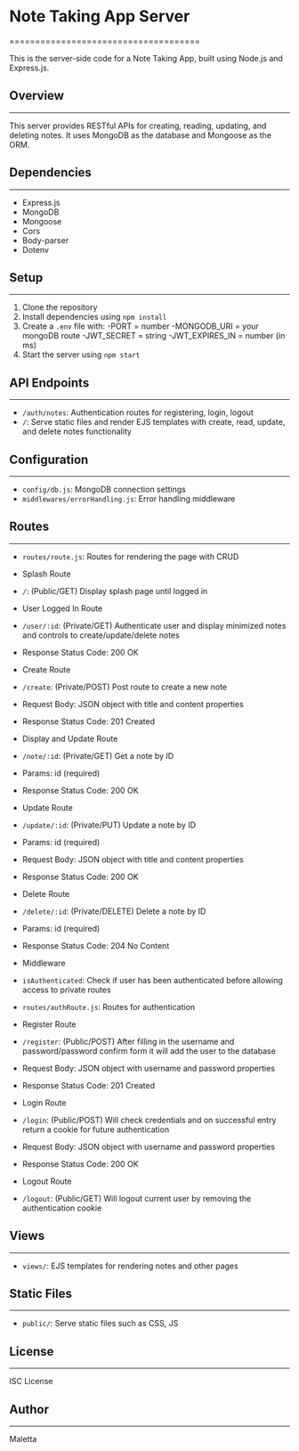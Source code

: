 # Note Taking App Server
=====================================

This is the server-side code for a Note Taking App, built using Node.js and Express.js.

## Overview
------------

This server provides RESTful APIs for creating, reading, updating, and deleting notes. It uses MongoDB as the database and Mongoose as the ORM.

## Dependencies
------------

* Express.js
* MongoDB
* Mongoose
* Cors
* Body-parser
* Dotenv

## Setup
--------

1. Clone the repository
2. Install dependencies using `npm install`
3. Create a `.env` file with:
  -PORT = number
  -MONGODB_URI = your mongoDB route
  -JWT_SECRET = string
  -JWT_EXPIRES_IN = number (in ms)
5. Start the server using `npm start`

## API Endpoints
----------------

* `/auth/notes`: Authentication routes for registering, login, logout
* `/`: Serve static files and render EJS templates with create, read, update, and delete notes functionality

## Configuration
-------------

* `config/db.js`: MongoDB connection settings
* `middlewares/errorHandling.js`: Error handling middleware

## Routes
---------

* `routes/route.js`: Routes for rendering the page with CRUD
* Splash Route
* `/`: (Public/GET) Display splash page until logged in
* User Logged In Route
* `/user/:id`: (Private/GET) Authenticate user and display minimized notes and controls to create/update/delete notes
*   Response Status Code: 200 OK
* Create Route
* `/create`: (Private/POST) Post route to create a new note
*   Request Body: JSON object with title and content properties
*   Response Status Code: 201 Created
* Display and Update Route
* `/note/:id`: (Private/GET) Get a note by ID
*   Params: id (required)
*   Response Status Code: 200 OK
* Update Route
* `/update/:id`: (Private/PUT) Update a note by ID
*   Params: id (required)
*   Request Body: JSON object with title and content properties
*   Response Status Code: 200 OK
* Delete Route
* `/delete/:id`: (Private/DELETE) Delete a note by ID
*   Params: id (required)
*   Response Status Code: 204 No Content
* Middleware
* `isAuthenticated`: Check if user has been authenticated before allowing access to private routes
  
* `routes/authRoute.js`: Routes for authentication
* Register Route
* `/register`: (Public/POST) After filling in the username and password/password confirm form it will add the user to the database
*   Request Body: JSON object with username and password properties
*   Response Status Code: 201 Created
* Login Route
* `/login`: (Public/POST) Will check credentials and on successful entry return a cookie for future authentication
*   Request Body: JSON object with username and password properties
*   Response Status Code: 200 OK
* Logout Route
* `/logout`: (Public/GET) Will logout current user by removing the authentication cookie

## Views
--------

* `views/`: EJS templates for rendering notes and other pages

## Static Files
----------------

* `public/`: Serve static files such as CSS, JS

## License
-------

ISC License

## Author
-------

Maletta
